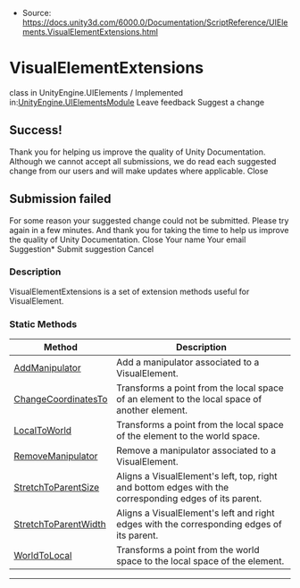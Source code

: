 * Source: https://docs.unity3d.com/6000.0/Documentation/ScriptReference/UIElements.VisualElementExtensions.html

# VisualElementExtensions
class in UnityEngine.UIElements
/
Implemented in:[UnityEngine.UIElementsModule](https://docs.unity3d.com/6000.0/Documentation/ScriptReference/UnityEngine.UIElementsModule.html)
Leave feedback
Suggest a change
## Success!
Thank you for helping us improve the quality of Unity Documentation. Although we cannot accept all submissions, we do read each suggested change from our users and will make updates where applicable.
Close
## Submission failed
For some reason your suggested change could not be submitted. Please <a>try again</a> in a few minutes. And thank you for taking the time to help us improve the quality of Unity Documentation.
Close
Your name Your email Suggestion* Submit suggestion
Cancel
### Description
VisualElementExtensions is a set of extension methods useful for VisualElement. 
### Static Methods
Method | Description  
---|---  
[AddManipulator](https://docs.unity3d.com/6000.0/Documentation/ScriptReference/UIElements.VisualElementExtensions.AddManipulator.html) |  Add a manipulator associated to a VisualElement.   
[ChangeCoordinatesTo](https://docs.unity3d.com/6000.0/Documentation/ScriptReference/UIElements.VisualElementExtensions.ChangeCoordinatesTo.html) |  Transforms a point from the local space of an element to the local space of another element.   
[LocalToWorld](https://docs.unity3d.com/6000.0/Documentation/ScriptReference/UIElements.VisualElementExtensions.LocalToWorld.html) |  Transforms a point from the local space of the element to the world space.   
[RemoveManipulator](https://docs.unity3d.com/6000.0/Documentation/ScriptReference/UIElements.VisualElementExtensions.RemoveManipulator.html) |  Remove a manipulator associated to a VisualElement.   
[StretchToParentSize](https://docs.unity3d.com/6000.0/Documentation/ScriptReference/UIElements.VisualElementExtensions.StretchToParentSize.html) |  Aligns a VisualElement's left, top, right and bottom edges with the corresponding edges of its parent.   
[StretchToParentWidth](https://docs.unity3d.com/6000.0/Documentation/ScriptReference/UIElements.VisualElementExtensions.StretchToParentWidth.html) |  Aligns a VisualElement's left and right edges with the corresponding edges of its parent.   
[WorldToLocal](https://docs.unity3d.com/6000.0/Documentation/ScriptReference/UIElements.VisualElementExtensions.WorldToLocal.html) |  Transforms a point from the world space to the local space of the element.   
* * *
